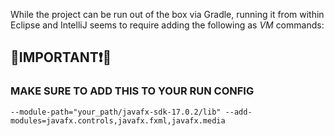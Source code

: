 While the project can be run out of the box via Gradle, running it from within Eclipse and IntelliJ seems to require adding the following as *VM* commands:
## 🔴IMPORTANT❗🔴  
### MAKE SURE TO ADD THIS TO YOUR RUN CONFIG

    --module-path="your_path/javafx-sdk-17.0.2/lib" --add-modules=javafx.controls,javafx.fxml,javafx.media
